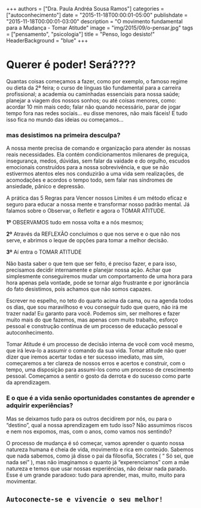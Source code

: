 +++
authors = ["Dra. Paula Andréa Sousa Ramos"]
categories = ["autoconhecimento"]
date = "2015-11-18T00:00:01-05:00"
publishdate = "2015-11-18T00:00:01-03:00"
description = "O movimento fundamental para a Mudança - Tomar Atitude"
image = "img/2015/09/o-pensar.jpg"
tags = ["pensamento", "psicologia"]
title = "Penso, logo desisto!"
HeaderBackground = "blue"
+++



# Querer é poder! Será????

Quantas coisas começamos a fazer, como por exemplo, o famoso regime ou dieta da 2ª feira; o curso de línguas tão fundamental para a  carreira profissional; a academia ou caminhadas essenciais para nossa saúde; planejar a viagem dos nossos sonhos; ou até coisas menores, como: acordar 10 min mais cedo; falar não quando necessário, parar de jogar tempo fora nas redes sociais... eu disse menores, não mais fáceis! E tudo isso fica no mundo das ideias ou começamos...

### mas desistimos na primeira desculpa?

A nossa mente precisa de comando e organização para atender às nossas reais necessidades. Ela contém condicionamentos milenares de preguiça, insegurança, medos, dúvidas, sem falar da vaidade e do orgulho, escudos emocionais construídos para a nossa sobrevivência, e que se não estivermos atentos eles nos conduzirão a uma vida sem realizações, de acomodações e acordos o tempo todo, sem falar nas síndromes de ansiedade, pânico e depressão.

A prática das 5 Regras para Vencer nossos Limites é um método eficaz e seguro para educar a nossa mente e transformar nosso padrão mental. Já falamos sobre o Observar, o Refletir e agora o TOMAR ATITUDE.

**1º** OBSERVAMOS tudo em nossa volta e a nós mesmos;

**2º** Através da REFLEXÃO concluímos o que nos serve e o que não nos serve, e abrimos o leque de opções para tomar a melhor decisão.

**3º** Aí entra o TOMAR ATITUDE

Não basta saber o que tem que ser feito, é preciso fazer, e para isso, precisamos decidir internamente e planejar nossa ação. Achar que simplesmente conseguiremos mudar um comportamento de uma hora para hora apenas pela vontade, pode se tornar algo frustrante e por ignorância do fato desistimos, pois achamos que não somos capazes.

Escrever no espelho, no teto do quarto acima da cama, ou na agenda todos os dias, que sou maravilhoso e vou conseguir tudo que quero, não irá me trazer nada! Eu garanto para você. Podemos sim, ser melhores e fazer muito mais do que fazemos, mas apenas com muito trabalho, esforço pessoal e construção contínua de um processo de educação pessoal e autoconhecimento.



Tomar Atitude é um processo de decisão  interna de você com você mesmo, que irá leva-lo a assumir o comando da sua vida. Tomar atitude não quer dizer que iremos acertar todas e ter sucesso imediato, mas sim,  começaremos a ter clareza de nossos erros e acertos e construir, com o tempo, uma disposição para assumi-los como um processo de crescimento pessoal. Começamos a sentir o gosto da derrota e do sucesso como parte da aprendizagem.

### E o que é a vida senão oportunidades constantes de aprender e adquirir experiências?

Mas se deixamos tudo para os outros decidirem por nós, ou para o “destino”, qual a nossa aprendizagem em tudo isso?  Não assumimos riscos e nem nos expomos, mas, com o anos, como vamos nos sentindo?

O processo de mudança é só começar, vamos aprender o quanto nossa natureza humana é cheia de vida, movimento e rica em conteúdo. Sabemos que nada sabemos, como já disse o pai da filosofia, Sócrates ( “ Só sei, que nada sei” ), mas não imaginamos o quanto já “experenciamos” com a mãe natureza e temos que usar nossas experiências, não deixar nada parado. Esse é um grande paradoxo: tudo para aprender, mas, muito, muito para movimentar.

## `Autoconecte-se e vivencie o seu melhor!`

